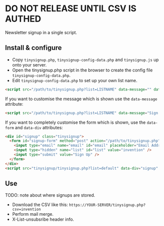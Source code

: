 # DO NOT RELEASE UNTIL CSV IS AUTHED

Newsletter signup in a single script.

## Install & configure

 * Copy `tinysignup.php`, `tinysignup-config-data.php` and `tinysignup.js` up onto your server.
 * Open the tinysignup.php script in the browser to create the config file `tinysignup-config-data.php`.
 * Edit `tinysignup-config-data.php` to set up your own list name.

```html
<script src="/path/to/tinysignup.php?list=LISTNAME" data-message="" data-div="" data-form=""></script>
```

If you want to customise the message which is shown use the `data-message` attribute:

```html
<script src="/path/to/tinysignup.php?list=LISTNAME" data-message="Sign up to my cool list!"></script>
```

If you want to completely customise the form which is shown, use the `data-form` and `data-div` attributes:

```html
<div id="signup" class="tinysignup">
  <form id="signup-form" method="post" action="/path/to/tinysignup.php">
    <input type="email" name="email" id="email" placeholder="Email Address" />
    <input type="hidden" name="list" id="list" value="invention" />
    <input type="submit" value="Sign Up" />
  </form>
</div>
<script src="tinysignup/tinysignup.php?list=default" data-div="signup" data-form="signup-form"></script>
```

## Use

TODO: note about where signups are stored.

 * Download the CSV like this: `https://YOUR-SERVER/tinysignup.php?csv=invention`
 * Perform mail merge.
 * X-List-unsubsribe header info.

